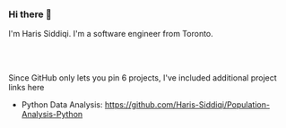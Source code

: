 ### Hi there 👋

<p>I'm Haris Siddiqi. I'm a software engineer from Toronto.</p>

<br />
<br />

Since GitHub only lets you pin 6 projects, I've included additional project links here
- Python Data Analysis: https://github.com/Haris-Siddiqi/Population-Analysis-Python
